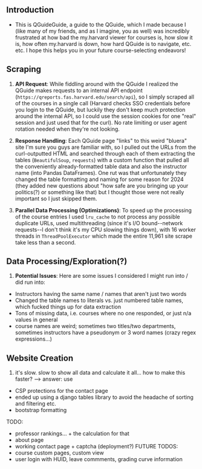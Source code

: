 ## Introduction
- This is QGuideGuide, a guide to the QGuide, which I made because I (like many of my friends, and as I imagine, you as well) was incredibly frustrated at how bad the my.harvard viewer for courses is, how slow it is, how often my.harvard is down, how hard QGuide is to navigate, etc. etc. I hope this helps you in your future course-selecting endeavors!

## Scraping
1. **API Request**: While fiddling around with the QGuide I realized the QGuide makes requests to an internal API endpoint (`https://qreports.fas.harvard.edu/search/api`), so I simply scraped all of the courses in a single call (Harvard checks SSO credentials before you login to the QGuide, but luckily they don't keep much protection around the internal API, so I could use the session cookies for one "real" session and just used that for the curl). No rate limiting or user agent rotation needed when they're not looking.

2. **Response Handling**: Each QGuide page "links" to this weird "bluera" site I'm sure you guys are familiar with, so I pulled out the URLs from the curl-outputted HTML and searched through each of them extracting the tables (`BeautifulSoup`, `requests`) with a custom function that pulled all the conveniently already-formatted table data and also the instructor name (into Pandas DataFrames). One rut was that unfortunately they changed the table formatting and naming for some reason for 2024 (they added new questions about "how safe are you bringing up your politics(?) or something like that) but I thought those were not really important so I just skipped them.

3. **Parallel Data Processing (Optimizations)**: To speed up the processing of the course entries I used `lru_cache` to not process any possible duplicate URLs, used multithreading (since it's I/O bound--network requests--I don't think it's my CPU slowing things down), with 16 worker threads in `ThreadPoolExecutor` which made the entire 11,961 site scrape take less than a second.

## Data Processing/Exploration(?)
1. **Potential Issues**: Here are some issues I considered I might run into / did run into:
- Instructors having the same name / names that aren't just two words
- Changed the table names to literals vs. just numbered table names, which fucked things up for data extraction
- Tons of missing data, i.e. courses where no one responded, or just n/a values in general
- course names are weird; sometimes two titles/two departments, sometimes instructors have a pseudonym or 3 word names (crazy regex expressions...)

## Website Creation
1. it's slow. slow to show all data and calculate it all... how to make this faster? --> answer: use 
- CSP protections for the contact page
- ended up using a django tables library to avoid the headache of sorting and filtering etc.
- bootstrap formatting

TODO:
- professor rankings... + the calculation for that
- about page
- working contact page + captcha
(deployment?)
FUTURE TODOS:
- course custom pages, custom view
- user login with HUID, leave commments, grading curve information